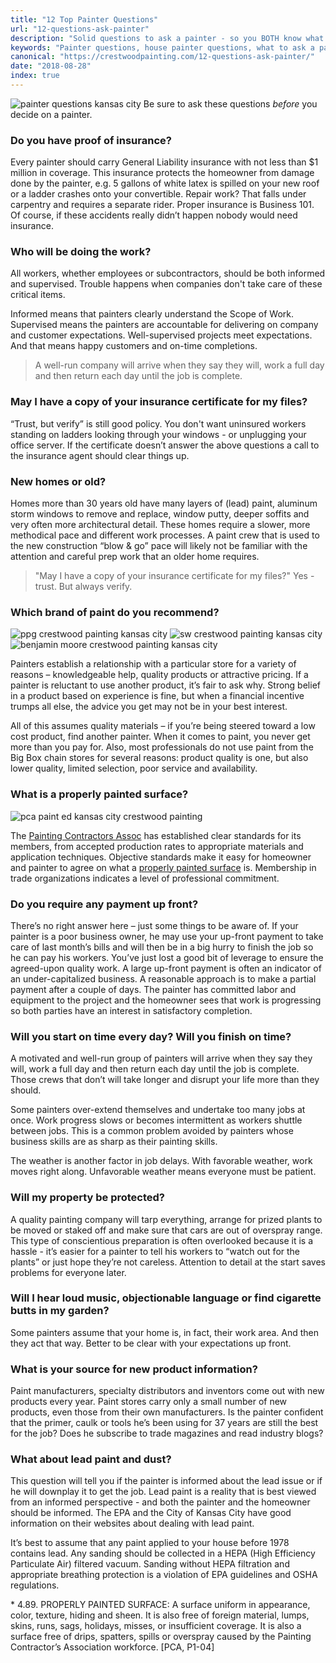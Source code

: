 ```yaml
--- 
title: "12 Top Painter Questions"
url: "12-questions-ask-painter"
description: "Solid questions to ask a painter - so you BOTH know what to expect. Whether home or office painting, these questions help ensure a good experience."
keywords: "Painter questions, house painter questions, what to ask a painter, exterior painting questions, questions, Kansas City"
canonical: "https://crestwoodpainting.com/12-questions-ask-painter/"
date: "2018-08-28"
index: true
---
```


![painter questions kansas city](/images/Checkbox.webp)
Be sure to ask these questions _before_ you decide on a painter.

### Do you have proof of insurance?

Every painter should carry General Liability insurance with not less than $1 million in coverage. This insurance protects the homeowner from damage done by the painter, e.g. 5 gallons of white latex is spilled on your new roof or a ladder crashes onto your convertible. Repair work? That falls under carpentry and requires a separate rider. Proper insurance is Business 101. Of course, if these accidents really didn’t happen nobody would need insurance.

### Who will be doing the work?

All workers, whether employees or subcontractors, should be both informed and supervised. Trouble happens when companies don't take care of these critical items.

Informed means that painters clearly understand the Scope of Work. Supervised means the painters are accountable for delivering on company and customer expectations. Well-supervised projects meet expectations. And that means happy customers and on-time completions.

> A well-run company will arrive when they say they will, work a full day and then return each day until the job is complete.

### May I have a copy of your insurance certificate for my files?

“Trust, but verify” is still good policy. You don't want uninsured workers standing on ladders looking through your windows - or unplugging your office server. If the certificate doesn’t answer the above questions a call to the insurance agent should clear things up.

### New homes or old?

Homes more than 30 years old have many layers of (lead) paint, aluminum storm windows to remove and replace, window putty, deeper soffits and very often more architectural detail. These homes require a slower, more methodical pace and different work processes. A paint crew that is used to the new construction “blow & go” pace will likely not be familiar with the attention and careful prep work that an older home requires.

> "May I have a copy of your insurance certificate for my files?" Yes - trust.
> But always verify.

### Which brand of paint do you recommend?

![ppg crestwood painting kansas city](/images/Logo-sq-PPG100.webp) ![sw crestwood painting kansas city](/images/logosq-SW100.webp) ![benjamin moore crestwood painting kansas city](/images/logosqBM100.webp)

Painters establish a relationship with a particular store for a variety of reasons – knowledgeable help, quality products or attractive pricing. If a painter is reluctant to use another product, it’s fair to ask why. Strong belief in a product based on experience is fine, but when a financial incentive trumps all else, the advice you get may not be in your best interest.

All of this assumes quality materials – if you’re being steered toward a low cost product, find another painter. When it comes to paint, you never get more than you pay for. Also, most professionals do not use paint from the Big Box chain stores for several reasons: product quality is one, but also lower quality, limited selection, poor service and availability.

### What is a properly painted surface?

![pca paint ed kansas city crestwood painting](/images/logo-pca100.webp "width=269 height=100")

The [Painting Contractors Assoc](https://pcapainted.org) has established clear standards for its members, from accepted production rates to appropriate materials and application techniques. Objective standards make it easy for homeowner and painter to agree on what a [properly painted surface](/12-questions-ask-painter/#properlypainted) is. Membership in trade organizations indicates a level of professional commitment.

### Do you require any payment up front?

There’s no right answer here – just some things to be aware of. If your painter is a poor business owner, he may use your up-front payment to take care of last month’s bills and will then be in a big hurry to finish the job so he can pay his workers. You’ve just lost a good bit of leverage to ensure the agreed-upon quality work. A large up-front payment is often an indicator of an under-capitalized business. A reasonable approach is to make a partial payment after a couple of days. The painter has committed labor and equipment to the project and the homeowner sees that work is progressing so both parties have an interest in satisfactory completion.

### Will you start on time every day? Will you finish on time?

A motivated and well-run group of painters will arrive when they say they will, work a full day and then return each day until the job is complete. Those crews that don’t will take longer and disrupt your life more than they should.

Some painters over-extend themselves and undertake too many jobs at once. Work progress slows or becomes intermittent as workers shuttle between jobs. This is a common problem avoided by painters whose business skills are as sharp as their painting skills.

The weather is another factor in job delays. With favorable weather, work moves right along. Unfavorable weather means everyone must be patient.

### Will my property be protected?

A quality painting company will tarp everything, arrange for prized plants to be moved or staked off and make sure that cars are out of overspray range. This type of conscientious preparation is often overlooked because it is a hassle - it’s easier for a painter to tell his workers to “watch out for the plants” or just hope they’re not careless. Attention to detail at the start saves problems for everyone later.

### Will I hear loud music, objectionable language or find cigarette butts in my garden?

Some painters assume that your home is, in fact, their work area. And then they act that way. Better to be clear with your expectations up front.

### What is your source for new product information?

Paint manufacturers, specialty distributors and inventors come out with new products every year. Paint stores carry only a small number of new products, even those from their own manufacturers. Is the painter confident that the primer, caulk or tools he’s been using for 37 years are still the best for the job? Does he subscribe to trade magazines and read industry blogs?

### What about lead paint and dust?

This question will tell you if the painter is informed about the lead issue or if he will downplay it to get the job. Lead paint is a reality that is best viewed from an informed perspective - and both the painter and the homeowner should be informed. The EPA and the City of Kansas City have good information on their websites about dealing with lead paint.

It’s best to assume that any paint applied to your house before 1978 contains lead. Any sanding should be collected in a HEPA (High Efficiency Particulate Air) filtered vacuum. Sanding without HEPA filtration and appropriate breathing protection is a violation of EPA guidelines and OSHA regulations.

\* 4.89. PROPERLY PAINTED SURFACE:
A surface uniform in appearance, color, texture, hiding and sheen. It is also free of foreign material, lumps, skins, runs, sags, holidays, misses, or insufficient coverage. It is also a surface free of drips, spatters, spills or overspray caused by the Painting Contractor’s Association workforce. \[PCA, P1-04\]
